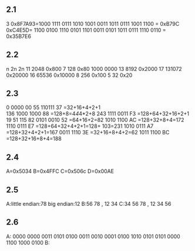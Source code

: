 ## 2.1
3
0x8F7A93=1000 1111 0111 1010 1001 0011
1011 0111 1001 1100 = 0xB79C
0xC4E5D= 1100 0100 1110 0101 1101
0011 0101 1011 0111 1110 0110 = 0x35B7E6

## 2.2
n  2n  2n
11  2048    0x800
7   128     0x80     1000 0000
13  8192    0x2000
17  131072  0x20000
16  65536   0x10000
8   256     0x100
5   32      0x20

## 2.3
0   0000       00
55  110111     37         =32+16+4+2+1     
136 1000 1000  88                    =128+8=4*4*4*2+8
243 1111 0011  F3                                 =128+64+32+16+2+1 19 51 115
82  0101 0010  52         =64+16+2=82 
    1010 1100  AC         =128+32+8+4=172
    1110 0111  E7         =128+64+32+4+2+1=128+ 103=231
    1010 0111  A7         =128+32+4+2+1=167
    0011 1110  3E         =32+16+8+4+2=62
    1011 1100  BC         =128+32+16+8+4=188

## 2.4
A=0x5034
B=0x4FFC
C=0x506c
D=0x00AE

## 2.5
A:little endian:78     big endian:12
B:56 78          ,  12 34
C:34  56 78     , 12 34 56

## 2.6
A:
0000 0000 0011 0101 0100 0011 0010 0001
0100 1010 0101 0101 0000 1100 1000 0100
B:

